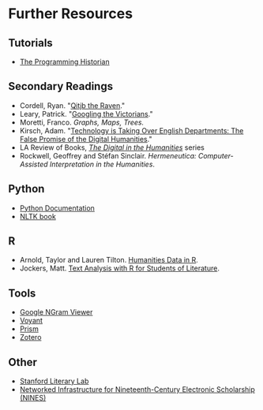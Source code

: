 # Further Resources

## Tutorials
* [The Programming Historian](http://programminghistorian.org/)

## Secondary Readings

* Cordell, Ryan. "[Qitjb the Raven](http://ryancordell.org/research/qijtb-the-raven/)."
* Leary, Patrick. "[Googling the Victorians](http://www.victorianresearch.org/googling.pdf)."
* Moretti, Franco. *Graphs, Maps, Trees.*
* Kirsch, Adam. "[Technology is Taking Over English Departments: The False Promise of the Digital Humanities](https://newrepublic.com/article/117428/limits-digital-humanities-adam-kirsch)."
* LA Review of Books, *[The Digital in the Humanities](https://lareviewofbooks.org/feature/the-digital-in-the-humanities)* series
* Rockwell, Geoffrey and Stéfan Sinclair. *Hermeneutica: Computer-Assisted Interpretation in the Humanities*.

## Python
* [Python Documentation](https://www.python.org/doc/)
* [NLTK book](http://www.nltk.org/book/)

## R
* Arnold, Taylor and Lauren Tilton. [Humanities Data in R](http://www.humanitiesdata.org/).
* Jockers, Matt. [Text Analysis with R for Students of Literature](http://www.matthewjockers.net/text-analysis-with-r-for-students-of-literature/).

## Tools
* [Google NGram Viewer](https://books.google.com/ngrams)
* [Voyant](https://voyant-tools.org)
* [Prism](https://prism.scholarslab.org)
* [Zotero](https://zotero.org)

## Other
* [Stanford Literary Lab](http://litlab.stanford.edu/)
* [Networked Infrastructure for Nineteenth-Century Electronic Scholarship (NINES)](https://www.nines.org)